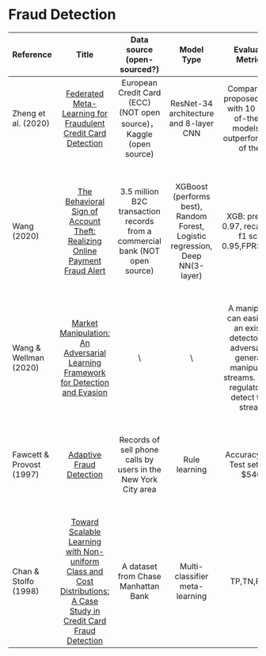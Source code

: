 # Fraud Detection

| Reference | Title | Data source (open-sourced?) | Model Type | Evaluation Metric(s) | Time Span | Primary Research Problem | Venue |
| --------------- | :-----------: | :-----------: | :-----------: | :--------------: | :-----------: | :-----------: | :--------------: |
| Zheng et al. (2020) | [Federated Meta-Learning for Fraudulent Credit Card Detection](https://www.ijcai.org/Proceedings/2020/642) | European Credit Card (ECC) (NOT open source)，Kaggle (open source) | ResNet-34 architecture and 8-layer CNN | Compared the proposed model with 10 state-of-the-art models and outperformed all of them. | \ | Fraudulent credit card detection | IJCAI-20 | 
| Wang (2020) | [The Behavioral Sign of Account Theft: Realizing Online Payment Fraud Alert](https://www.ijcai.org/Proceedings/2020/636) | 3.5 million B2C transaction records from a commercial bank (NOT open source) | XGBoost (performs best), Random Forest, Logistic regression, Deep NN(3-layer) | XGB: precision 0.97, recall 0.92, f1 score 0.95,FPR:0.0005 | 01/04/2017- 30/06/2017 | Ex-ante fraud detection, input historical transaction sequence (17 user-features and 37 online payment features), output risk score | IJCAI-20 |
| Wang & Wellman (2020) | [Market Manipulation: An Adversarial Learning Framework for Detection and Evasion](https://www.ijcai.org/Proceedings/2020/638) | \ | \ | A manipulator can easily fool an existing detector with adversarially generated manipulation streams. But our regulator can detect these streams | \ | Employ an adversarial learning framework which can generate market manipulating streams | IJCAI-20 |
| Fawcett & Provost (1997) | [Adaptive Fraud Detection](https://dl.acm.org/doi/10.1023/A%3A1009700419189) | Records of sell phone calls by users in the New York City area | Rule learning | Accuracy 92%, Test set cost: $5403 | \ | One of the earliest papers that apply data mining technology on automatic fraud detection | Data Mining and Knowledge Discovery. | 
| Chan & Stolfo (1998) | [Toward Scalable Learning with Non-uniform Class and Cost Distributions: A Case Study in Credit Card Fraud Detection](https://dl.acm.org/doi/10.5555/3000292.3000320) | A dataset from Chase Manhattan Bank | Multi-classifier meta-learning | TP,TN,FP,FN | -/10/1995- -/09/1996 | One of the earliest papers that apply machine learning on credit card fraud detection | International Conference on Knowledge Discovery and Data Mining (1998) | 
